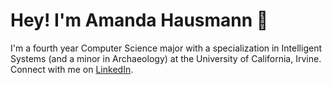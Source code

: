 # Hey! I'm Amanda Hausmann :white_heart:
I'm a fourth year Computer Science major with a specialization in Intelligent Systems (and a minor in Archaeology) at the University of California, Irvine. <br>
Connect with me on [LinkedIn](https://www.linkedin.com/in/amandahaus).
